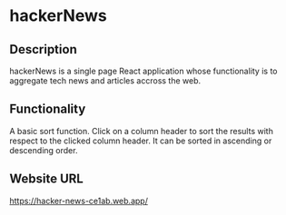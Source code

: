 # hackerNews

## Description
hackerNews is a single page React application whose functionality is to aggregate tech news and articles accross the web. 

## Functionality
A basic sort function. Click on a column header to sort the results with respect to the clicked column header. It can be sorted in ascending or descending order.

## Website URL
https://hacker-news-ce1ab.web.app/ 
